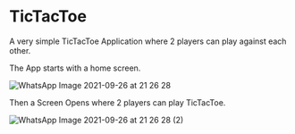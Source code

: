 # TicTacToe
A very simple TicTacToe Application where 2 players can play against each other. 


The App starts with a home screen. 


![WhatsApp Image 2021-09-26 at 21 26 28](https://user-images.githubusercontent.com/60402647/134815528-6b01e974-0340-4a6b-95d2-600935a43194.jpeg)


Then a Screen Opens where 2 players can play TicTacToe.


![WhatsApp Image 2021-09-26 at 21 26 28 (2)](https://user-images.githubusercontent.com/60402647/134815551-28abf9ae-687e-47de-b37b-fc97e4f9964e.jpeg)
